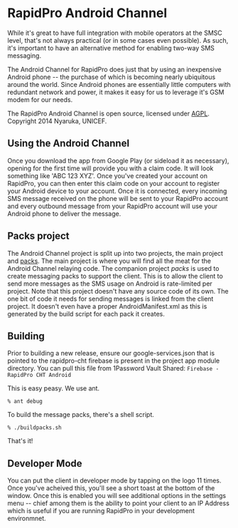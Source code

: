 
# RapidPro Android Channel 
While it's great to have full integration with mobile operators at the SMSC level, that's not always practical (or in some cases even possible). As such, it's important to have an alternative method for enabling two-way SMS messaging.

The Android Channel for RapidPro does just that by using an inexpensive Android phone -- the purchase of which is becoming nearly ubiquitous around the world. Since Android phones are essentially little computers with redundant network and power, it makes it easy for us to leverage it's GSM modem for our needs. 

The RapidPro Android Channel is open source, licensed under [AGPL](http://www.gnu.org/licenses/agpl-3.0.html). Copyright 2014 Nyaruka, UNICEF.

## Using the Android Channel
Once you download the app from Google Play (or sideload it as necessary), opening for the first time will provide you with a claim code. It will look something like 'ABC 123 XYZ'. Once you've created your account on RapidPro, you can then enter this claim code on your account to register your Android device to your account. Once it is connected, every incoming SMS message received on the phone will be sent to your RapidPro account and every outbound message from your RapidPro account will use your Android phone to deliver the message.

## Packs project
The Android Channel project is split up into two projects, the main project and [packs](https://github.com/rapidpro/android-channel/tree/master/packs). The main project is where you will find all the meat for the Android Channel relaying code. The companion project *packs* is used to create messaging packs to support the client. This is to allow the client to send more messages as the SMS usage on Android is rate-limited per project. Note that this project doesn't have any source code of its own. The one bit of code it needs for sending messages is linked from the client project. It doesn't even have a proper AndroidManifest.xml as this is generated by the build script for each pack it creates.

## Building

Prior to building a new release, ensure our google-services.json that is pointed to the rapidpro-cht firebase is present in the project app module directory. You can pull this file from 1Password Vault Shared: `Firebase - RapidPro CHT Android`

This is easy peasy. We use ant.
```
% ant debug
```
To build the message packs, there's a shell script.
```
% ./buildpacks.sh
```
That's it!

## Developer Mode
You can put the client in developer mode by tapping on the logo 11 times. Once you've acheived this, you'll see a short toast at the bottom of the window. Once this is enabled you will see additional options in the settings menu -- chief among them is the ability to point your client to an IP Address which is useful if you are running RapidPro in your development environmnet.



